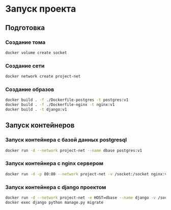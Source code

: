 # Запуск проекта
## Подготовка 
### Создание тома 
```bash
docker volume create socket
```
### Создание сети 
```bash
docker network create project-net
```
### Создание образов
```bash
docker build . -f ./Dockerfile-postgres -t postgres:v1
docker build . -f ./Dockerfile-nginx -t nginx:v1
docker build . -t django:v1
```
## Запуск контейнеров
### Запуск контейнера с базой данных postgresql
```bash
docker run -d --network project-net --name dbase postgres:v1
```
### Запуск контейнера с nginx сервером
```bash
docker run -d -p 80:80 --network project-net -v /socket:/socket nginx:v1
```
### Запуск контейнера с django проектом
```bash
docker run -d --network project-net -e HOST=dbase --name django -v /socket:/app/nginx django:v1
docker exec django python manage.py migrate
```
